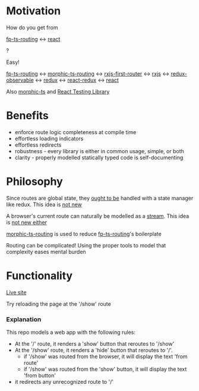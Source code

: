# Motivation

How do you get from

[fp-ts-routing](https://github.com/gcanti/fp-ts-routing) <-> [react](https://reactjs.org/)

?

Easy!

[fp-ts-routing](https://github.com/gcanti/fp-ts-routing) <-> [morphic-ts-routing](https://github.com/anthonyjoeseph/morphic-ts-routing) <-> [rxjs-first-router](https://github.com/anthonyjoeseph/rxjs-first-router) <-> [rxjs](https://rxjs-dev.firebaseapp.com/) <-> [redux-observable](https://redux-observable.js.org/) <-> [redux](https://redux.js.org/) <-> [react-redux](https://react-redux.js.org/) <-> [react](https://reactjs.org/)

Also [morphic-ts](https://github.com/sledorze/morphic-ts) and [React Testing Library](https://testing-library.com/docs/react-testing-library/intro)

# Benefits

- enforce route logic completeness at compile time
- effortless loading indicators
- effortless redirects
- robustness - every library is either in common usage, simple, or both
- clarity - properly modelled statically typed code is self-documenting

# Philosophy

Since routes are global state, they [ought to be](https://redux.js.org/faq/organizing-state#do-i-have-to-put-all-my-state-into-redux-should-i-ever-use-reacts-setstate) handled with a state manager like redux. This idea is [not new](https://www.freecodecamp.org/news/an-introduction-to-the-redux-first-routing-model-98926ebf53cb/)

A browser's current route can naturally be modelled as a [stream](https://rxjs-dev.firebaseapp.com/guide/observable). This idea is [not new either](https://github.com/gcanti/elm-ts/blob/0f56e8b36fc7581aad25135ae2e5311ed5cd167a/src/Navigation.ts#L27)

[morphic-ts-routing](https://github.com/anthonyjoeseph/morphic-ts-routing) is used to reduce [fp-ts-routing](https://github.com/gcanti/fp-ts-routing)'s boilerplate


Routing can be complicated! Using the proper tools to model that complexity eases mental burden

# Functionality

[Live site](http://intercepting-example-router.s3-website-us-east-1.amazonaws.com/)

Try reloading the page at the '/show' route

### Explanation

This repo models a web app with the following rules:
  - At the '/' route, it renders a 'show' button that reroutes to '/show'
  - At the '/show' route, it renders a 'hide' button that reroutes to '/'.
    - if '/show' was routed from the browser, it will display the text 'from route'
    - if '/show' was routed from the 'show' button, it will display the text 'from button'
  - it redirects any unrecognized route to '/'